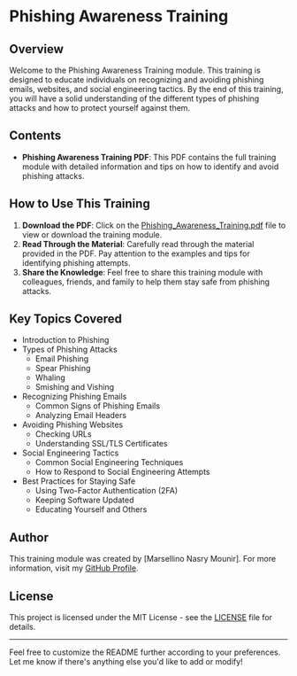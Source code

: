 # Phishing Awareness Training

## Overview
Welcome to the Phishing Awareness Training module. This training is designed to educate individuals on recognizing and avoiding phishing emails, websites, and social engineering tactics. By the end of this training, you will have a solid understanding of the different types of phishing attacks and how to protect yourself against them.

## Contents
- **Phishing Awareness Training PDF**: This PDF contains the full training module with detailed information and tips on how to identify and avoid phishing attacks.

## How to Use This Training
1. **Download the PDF**: Click on the [Phishing_Awareness_Training.pdf](./Phishing_Awareness_Training.pdf) file to view or download the training module.
2. **Read Through the Material**: Carefully read through the material provided in the PDF. Pay attention to the examples and tips for identifying phishing attempts.
3. **Share the Knowledge**: Feel free to share this training module with colleagues, friends, and family to help them stay safe from phishing attacks.

## Key Topics Covered
- Introduction to Phishing
- Types of Phishing Attacks
  - Email Phishing
  - Spear Phishing
  - Whaling
  - Smishing and Vishing
- Recognizing Phishing Emails
  - Common Signs of Phishing Emails
  - Analyzing Email Headers
- Avoiding Phishing Websites
  - Checking URLs
  - Understanding SSL/TLS Certificates
- Social Engineering Tactics
  - Common Social Engineering Techniques
  - How to Respond to Social Engineering Attempts
- Best Practices for Staying Safe
  - Using Two-Factor Authentication (2FA)
  - Keeping Software Updated
  - Educating Yourself and Others

## Author
This training module was created by [Marsellino Nasry Mounir]. For more information, visit my [GitHub Profile](https://github.com/Marsellino-Nasry).

## License
This project is licensed under the MIT License - see the [LICENSE](./LICENSE) file for details.

---

Feel free to customize the README further according to your preferences. Let me know if there's anything else you'd like to add or modify!
